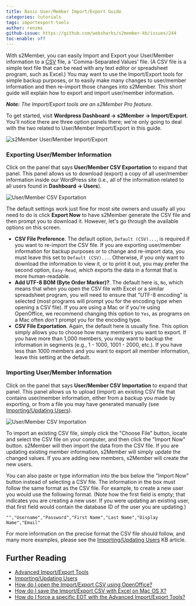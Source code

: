 ```yaml
---
title: Basic User/Member Import/Export Guide
categories: tutorials
tags: importexport-tools
author: renzms
github-issue: https://github.com/websharks/s2member-kb/issues/244
toc-enable: off
---
```


With s2Member, you can easily Import and Export your User/Member information to a  [CSV](https://en.wikipedia.org/wiki/Comma-separated_values) file, a 'Comma-Separated Values' file. (A CSV file is a simple text file that can be read with any text editor or spreadsheet program, such as Excel.) You may want to use the Import/Export tools for simple backup purposes, or to easily make many changes to user/member information and then re-import those changes into s2Member. This short guide will explain how to export and import user/member information.

_**Note:** The Import/Export tools are an s2Member Pro feature._

To get started, visit **Wordpress Dashboard → s2Member → Import/Export**. You'll notice there are three option panels there; we're only going to deal with the two related to User/Member Import/Export in this guide. 

![s2Member User/Member Import/Export](https://cloud.githubusercontent.com/assets/53005/9456203/7afbc68a-4aa2-11e5-88dd-c1a4fb63c696.png)


### Exporting User/Member Information

Click on the panel that says **User/Member CSV Exportation** to expand that panel. This panel allows us to download (export) a copy of all user/member information inside our WordPress site (i.e., all of the information related to all users found in **Dashboard → Users**). 

![User/Member CSV Exportation](https://cloud.githubusercontent.com/assets/13220018/9423135/1a29edc8-48ea-11e5-98df-2c2c89efe3a4.png)

The default settings work just fine for most site owners and usually all you need to do is click **Export Now** to have s2Member generate the CSV file and then prompt you to download it. However, let's go through the available options on this screen.

- **CSV File Preference**. The default option, `Default (CSV)...`, is required if you want to re-import the CSV file. If you are exporting user/member information for backup purposes or to change and re-import data, you must leave this set to `Default (CSV)...`. Otherwise, if you only want to download the information to view it, or to print it out, you may prefer the second option, `Easy-Read`, which exports the data in a format that is more human-readable.
- **Add UTF-8 BOM (Byte Order Marker)?**. The default here is, `No`, which means that when you open the CSV file with Excel or a similar spreadsheet program, you will need to ensure that "UTF-8 encoding" is selected (most programs will prompt you for the encoding type when opening a CSV file). If you are using a Mac or if you're using OpenOffice, we recommend changing this option to `Yes`, as programs on a Mac often _don't_ prompt you for the encoding type.
- **CSV File Exportation**. Again, the default here is usually fine. This option simply allows you to choose how many members you want to export. If you have more than 1,000 members, you may want to backup the information in segments (e.g., 1 - 1000, 1001 - 2000, etc.). If you have less than 1000 members and you want to export all member information, leave this setting at the default.

### Importing User/Member Information

Click on the panel that says **User/Member CSV Importation** to expand that panel. This panel allows us to upload (import) an existing CSV file that contains user/member information, either from a backup you made by exporting, or from a file you may have generated manually (see [Importing/Updating Users](http://s2member.com/kb-article/importingupdating-users/)).

![User/Member CSV Importation](https://cloud.githubusercontent.com/assets/13220018/9423127/9290190a-48e9-11e5-9cb6-031625658726.png)

To import an existing CSV file, simply click the "Choose File" button, locate and select the CSV file on your computer, and then click the "Import Now" button. s2Member will then import the data from the CSV file. If you are updating existing member information, s2Member will simply update the changed values. If you are adding new members, s2Member will create the new users.

You can also paste or type information into the box below the "Import Now" button instead of selecting a CSV file. The information in the box must follow the same format as the CSV file. For example, to create a new user you would use the following format. (Note how the first field is empty; that indicates you are creating a new user. If you were updating an existing user, that first field would contain the database ID of the user you are updating.)

```text
"","Username","Password","First Name","Last Name","Display Name","Email"
```

For more information on the precise format the CSV file should follow, and many more examples, please see the [Importing/Updating Users](http://s2member.com/kb-article/importingupdating-users/) KB article. 

## Further Reading

- [Advanced Import/Export Tools](http://s2member.com/kb-article/advanced-importexport-tools/)
- [Importing/Updating Users](http://s2member.com/kb-article/importingupdating-users/)
- [How do I open the Import/Export CSV using OpenOffice?](http://s2member.com/kb-article/how-do-i-open-the-importexport-csv-using-openoffice/)
- [How do I save the Import/Export CSV with Excel on Mac OS X?](http://s2member.com/kb-article/how-do-i-save-the-importexport-csv-with-excel-on-mac-os-x/)
- [How do I force a specific EOT with the Advanced Import/Export Tools?](http://s2member.com/kb-article/how-do-i-force-a-specific-eot-with-the-advanced-importexport-tools/)
